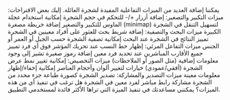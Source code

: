 يمكننا إضافة العديد من الميزات التفاعلية المفيدة لشجرة العائلة. إليك بعض الاقتراحات:
ميزات التكبير والتصغير:
إضافة أزرار +/- للتحكم في حجم الشجرة
إمكانية استخدام عجلة الماوس للتكبير والتصغير
إضافة خريطة مصغرة (minimap) لتسهيل التنقل في الشجرة الكبيرة
ميزات البحث والتصفية:
إضافة شريط بحث للعثور على أفراد معينين في الشجرة
تمييز النتائج في الشجرة عند البحث
إمكانية تصفية الشجرة حسب الجيل أو العمر أو الجنس
ميزات التفاعل المرئي:
إظهار خط النسب عند تحريك المؤشر فوق أي فرد
تمييز جميع الأقارب المباشرين عند تحديد فرد معين
إضافة رموز صغيرة تشير إلى وجود معلومات إضافية (مثل الصور أو الملاحظات)
ميزات التخصيص:
إمكانية تغيير نمط عرض الشجرة (أفقي/عمودي)
خيارات لتغيير ألوان وأحجام العناصر
إمكانية إخفاء/إظهار معلومات معينة
ميزات التصدير والمشاركة:
تصدير الشجرة كصورة
طباعة جزء محدد من الشجرة
مشاركة رابط مباشر لفرد معين في الشجرة
هل ترغب في تنفيذ أي من هذه الميزات؟ يمكنني مساعدتك في تنفيذ الميزة التي تراها الأكثر فائدة لمستخدمي التطبيق.